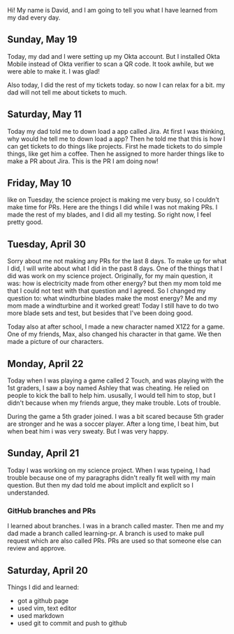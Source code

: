 Hi! My name is David, and I am going to tell you what I have learned from my
dad every day.

## Sunday, May 19

Today, my dad and I were setting up my Okta account. But I installed Okta
Mobile instead of Okta verifier to scan a QR code. It took awhile, but we were
able to make it. I was glad!

Also today, I did the rest of my tickets today. so now I can relax for a bit.
my dad will not tell me about tickets to much.

## Saturday, May 11

Today my dad told me to down load a app called Jira. At first I was thinking,
why would he tell me to down load a app? Then he told me that this is how I can
get tickets to do things like projects. First he made tickets to do simple
things, like get him a coffee. Then he assigned to more harder things like to make a
PR about Jira. This is the PR I am doing now!

## Friday, May 10

like on Tuesday, the science project is making me very busy, so I couldn't make
time for PRs. Here are the things I did while I was not making PRs. I made
the rest of my blades, and I did all my testing. So right now, I feel pretty
good.

## Tuesday, April 30

Sorry about me not making any PRs for the last 8 days. To make up for what I
did, I will write about what I did in the past 8 days. One of the things that I
did was work on my science project. Originally, for my main question, it was:
how is electricity made from other energy? but then my mom told me that I could
not test with that question and I agreed. So I changed my question to: what
windturbine blades make the most energy? Me and my mom made a windturbine and
it worked great! Today I still have to do two more blade sets and test, but
besides that I've been doing good.

Today also at after school, I made a new character named X1Z2 for a game. One
of my friends, Max, also changed his character in that game. We then made a
picture of our characters.

## Monday, April 22

Today when I was playing a game called 2 Touch, and was playing with the 1st
graders, I saw a boy named Ashley that was cheating. He relied on people to
kick the ball to help him. ususally, I would tell him to stop, but I didn't
because when my friends argue, they make trouble. Lots of trouble.

During the game a 5th grader joined. I was  a bit scared because 5th grader are
stronger and he was a soccer player. After a long time, I beat him, but when
beat him i was very sweaty. But I was very happy.

## Sunday, April 21

Today I was working on my science project. When I was typeing, I had trouble
because one of my paragraphs didn't really fit well with my main question. But
then my dad told me about impliclt and expliclt so I understanded.

### GitHub branches and PRs

I learned about branches. I was in a branch called master. Then me and my dad
made a branch called learning-pr.  A branch is used to make pull request which
are also called PRs. PRs are used so that someone else can review and approve.

## Saturday, April 20

Things I did and learned:

- got a github page
- used vim, text editor
- used markdown
- used git to commit and push to github
